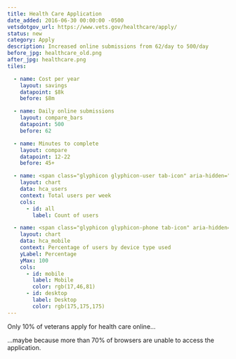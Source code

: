 ```yaml
---
title: Health Care Application
date_added: 2016-06-30 00:00:00 -0500
vetsdotgov_url: https://www.vets.gov/healthcare/apply/
status: new
category: Apply
description: Increased online submissions from 62/day to 500/day
before_jpg: healthcare_old.png
after_jpg: healthcare.png
tiles:

  - name: Cost per year
    layout: savings
    datapoint: $8k
    before: $8m

  - name: Daily online submissions
    layout: compare_bars
    datapoint: 500
    before: 62

  - name: Minutes to complete
    layout: compare
    datapoint: 12-22
    before: 45+

  - name: <span class="glyphicon glyphicon-user tab-icon" aria-hidden="true"></span><span>Users</span>
    layout: chart
    data: hca_users
    context: Total users per week
    cols:
      - id: all
        label: Count of users

  - name: <span class="glyphicon glyphicon-phone tab-icon" aria-hidden="true"></span><span>Mobile Usage</span>
    layout: chart
    data: hca_mobile
    context: Percentage of users by device type used
    yLabel: Percentage
    yMax: 100
    cols:
      - id: mobile
        label: Mobile
        color: rgb(17,46,81)
      - id: desktop
        label: Desktop
        color: rgb(175,175,175)
---
```


Only 10% of veterans apply for health care online...

...maybe because more than 70% of browsers are unable to access the application.
